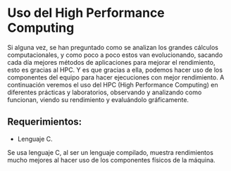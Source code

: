 # Uso del High Performance Computing

Si alguna vez, se han preguntado como se analizan los grandes cálculos computacionales, y como poco a poco estos van evolucionando, sacando cada día mejores métodos de aplicaciones para mejorar el rendimiento, esto es gracias al HPC. Y es que gracias a ella, podemos hacer uso de los componentes del equipo para hacer ejecuciones con mejor rendimiento.
A continuación veremos el uso del HPC (High Performance Computing) en diferentes prácticas y laboratorios, observando y analizando como funcionan, viendo su rendimiento y evaluándolo gráficamente.

## Requerimientos:

- Lenguaje C.

Se usa lenguaje C, al ser un lenguaje compilado, muestra rendimientos mucho mejores al hacer uso de los componentes físicos de la máquina.
